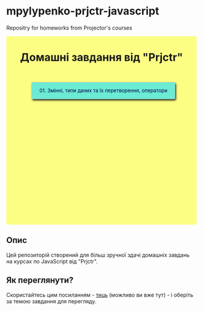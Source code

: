 # mpylypenko-prjctr-javascript
Repositry for homeworks from Projector's courses

<body style="background-color: rgba(8 141 255, 0.4)">
	<style>.link{line-height: 0.5; margin: 10px 0px 0px 10px; border-radius: 3px; padding: 15px 20px; background: rgb(30, 224, 255, 0.65); text-decoration: none; border: 1px solid rgba(190,200,190,0.7); box-shadow: 2px 3px 5px rgb(20,20,20); color: #030147}.wrapper{display: flex; flex-flow: row wrap; padding: 20px 20px; box-sizing: border-box; font-size: 13px;}.main-wrapper{min-height: 500px; width: 100%; background-color: rgba(252, 255, 82, 0.7); display: flex; flex-direction: column; align-items: center;}</style>
	<div class="main-wrapper">
		<h1 align="center">Домашні завдання від "Prjctr"</h1>
		<div class="wrapper">
			<a class="link" target="_blank" href="01">
				<p style="margin:0; line-height: 100%;">01. Змінні, типи даних та їх перетворення, оператори</p>
			</a>
		</div>
	</div>
</body>


## Опис

Цей репозиторій створений для більш зручної здачі домашніх завдань на курсах по JavaScript від "Prjctr".

## Як переглянути?

Скористайтесь цим посиланням - [тиць] (можливо ви вже тут) - і оберіть за темою завдання для перегляду.

[тиць]: https://zazzizzuza.github.io/mpylypenko-prjctr-javascript/

[01]: https://zazzizzuza.github.io/mpylypenko-prjctr-javascript/01
